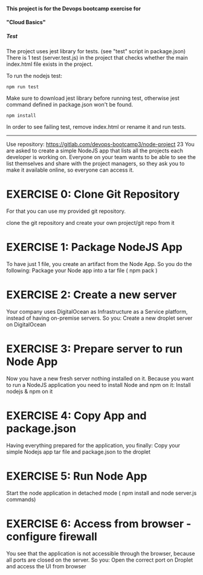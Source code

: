 #### This project is for the Devops bootcamp exercise for

#### "Cloud Basics"

##### Test
The project uses jest library for tests. (see "test" script in package.json)
There is 1 test (server.test.js) in the project that checks whether the main index.html file exists in the project. 

To run the nodejs test:

    npm run test

Make sure to download jest library before running test, otherwise jest command defined in package.json won't be found.

    npm install

In order to see failing test, remove index.html or rename it and run tests.

****************************************************************************************************************************

Use repository: https://gitlab.com/devops-bootcamp3/node-project 23
You are asked to create a simple NodeJS app that lists all the projects each developer is working on.
Everyone on your team wants to be able to see the list themselves and share with the project managers, 
so they ask you to make it available online, so everyone can access it.

# EXERCISE 0: Clone Git Repository
For that you can use my provided git repository.

clone the git repository and
create your own project/git repo from it

# EXERCISE 1: Package NodeJS App
To have just 1 file, you create an artifact from the Node App. So you do the following:
Package your Node app into a tar file ( npm pack )

# EXERCISE 2: Create a new server
Your company uses DigitalOcean as Infrastructure as a Service platform, instead of having on-premise servers. So you:
Create a new droplet server on DigitalOcean

# EXERCISE 3: Prepare server to run Node App
Now you have a new fresh server nothing installed on it. Because you want to run a NodeJS application you need to install Node and npm on it:
Install nodejs & npm on it

# EXERCISE 4: Copy App and package.json
Having everything prepared for the application, you finally:
Copy your simple Nodejs app tar file and package.json to the droplet

# EXERCISE 5: Run Node App
Start the node application in detached mode ( npm install and node server.js commands)

# EXERCISE 6: Access from browser - configure firewall
You see that the application is not accessible through the browser, because all ports are closed on the server. So you:
Open the correct port on Droplet and access the UI from browser

